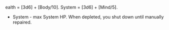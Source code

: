 ealth = [3d6] + [Body/10].
System = [3d6] + [Mind/5].

- System - max System HP. When depleted, you shut down until manually repaired.